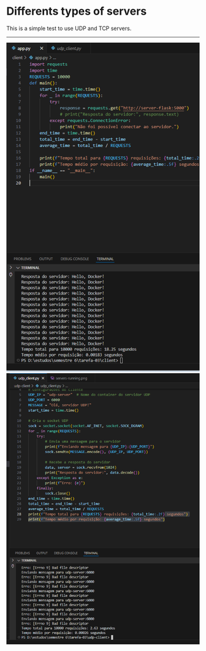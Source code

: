 ### <h1> Differents types of servers</h1>

This is a simple test to use UDP and TCP servers.
<hr/>

<img src="TCP-CLIENT10K.png" />
<img src="UDP-CLIENT10K.png" />

